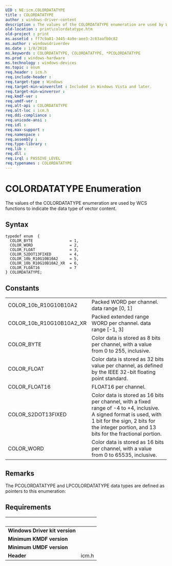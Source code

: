 ```yaml
---
UID : NE:icm.COLORDATATYPE
title : COLORDATATYPE
author : windows-driver-content
description : The values of the COLORDATATYPE enumeration are used by WCS functions to indicate the data type of vector content.
old-location : print\colordatatype.htm
old-project : print
ms.assetid : ff7c9a81-3445-4a9e-aee3-2c63aafb0c82
ms.author : windowsdriverdev
ms.date : 1/8/2018
ms.keywords : COLORDATATYPE, COLORDATATYPE, *PCOLORDATATYPE
ms.prod : windows-hardware
ms.technology : windows-devices
ms.topic : enum
req.header : icm.h
req.include-header : 
req.target-type : Windows
req.target-min-winverclnt : Included in Windows Vista and later.
req.target-min-winversvr : 
req.kmdf-ver : 
req.umdf-ver : 
req.alt-api : COLORDATATYPE
req.alt-loc : icm.h
req.ddi-compliance : 
req.unicode-ansi : 
req.idl : 
req.max-support : 
req.namespace : 
req.assembly : 
req.type-library : 
req.lib : 
req.dll : 
req.irql : PASSIVE_LEVEL
req.typenames : COLORDATATYPE
---
```


# COLORDATATYPE Enumeration
The values of the COLORDATATYPE enumeration are used by WCS functions to indicate the data type of vector content.

## Syntax
````
typedef enum  { 
  COLOR_BYTE                = 1,
  COLOR_WORD                = 2,
  COLOR_FLOAT               = 3,
  COLOR_S2DOT13FIXED        = 4,
  COLOR_10b_R10G10B10A2     = 5,
  COLOR_10b_R10G10B10A2_XR  = 6,
  COLOR_FLOAT16             = 7
} COLORDATATYPE;
````

## Constants

<table>

<tr>
<td>COLOR_10b_R10G10B10A2</td>
<td>Packed WORD per channel. data range [0, 1]</td>
</tr>

<tr>
<td>COLOR_10b_R10G10B10A2_XR</td>
<td>Packed extended range WORD per channel. data range [-1, 3]</td>
</tr>

<tr>
<td>COLOR_BYTE</td>
<td>Color data is stored as 8 bits per channel, with a value from 0 to 255, inclusive.</td>
</tr>

<tr>
<td>COLOR_FLOAT</td>
<td>Color data is stored as 32 bits value per channel, as defined by the IEEE 32-bit floating point standard.</td>
</tr>

<tr>
<td>COLOR_FLOAT16</td>
<td>FLOAT16 per channel.</td>
</tr>

<tr>
<td>COLOR_S2DOT13FIXED</td>
<td>Color data is stored as 16 bits per channel, with a fixed range of -4 to +4, inclusive. A signed format is used, with 1 bit for the sign, 2 bits for the integer portion, and 13 bits for the fractional portion.</td>
</tr>

<tr>
<td>COLOR_WORD</td>
<td>Color data is stored as 16 bits per channel, with a value from 0 to 65535, inclusive.</td>
</tr>
</table>

## Remarks

The PCOLORDATATYPE and LPCOLORDATATYPE data types are defined as pointers to this enumeration:</p>

## Requirements
| &nbsp; | &nbsp; |
| ---- |:---- |
| **Windows Driver kit version** |  |
| **Minimum KMDF version** |  |
| **Minimum UMDF version** |  |
| **Header** | icm.h |